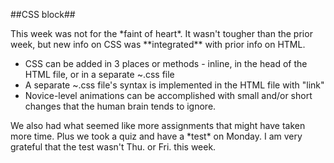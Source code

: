 <!--Are we supposed to draft blogs here, then transfer to CodeCrew directory?-->

##CSS block##
<p>
  This week was not for the *faint of heart*. It wasn't tougher than the prior week, but new info on CSS was **integrated** with prior info on HTML. 
  <ul>
    <li> CSS can be added in 3 places or methods - inline, in the head of the HTML file, or in a separate ~.css file </li>
    <li> A separate ~.css file's syntax is implemented in the HTML file with "link" </li>
    <li> Novice-level animations can be accomplished with small and/or short changes that the human brain tends to ignore.</li>
  </ul>
  We also had what seemed like more assignments that might have taken more time. Plus we took a quiz and have a *test* on Monday. I am very grateful that the test wasn't Thu. or Fri. this week. 
</p>
